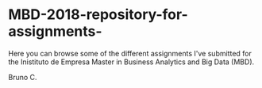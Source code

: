 # MBD-2018-repository-for-assignments-
Here you can browse some of the different assignments I've submitted for the Inistituto de Empresa Master in Business Analytics and Big Data (MBD).

Bruno C.
